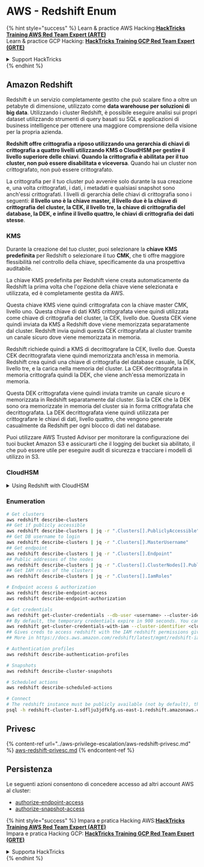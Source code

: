 # AWS - Redshift Enum

{% hint style="success" %}
Learn & practice AWS Hacking:<img src="../../../.gitbook/assets/image (1).png" alt="" data-size="line">[**HackTricks Training AWS Red Team Expert (ARTE)**](https://training.hacktricks.xyz/courses/arte)<img src="../../../.gitbook/assets/image (1).png" alt="" data-size="line">\
Learn & practice GCP Hacking: <img src="../../../.gitbook/assets/image (2).png" alt="" data-size="line">[**HackTricks Training GCP Red Team Expert (GRTE)**<img src="../../../.gitbook/assets/image (2).png" alt="" data-size="line">](https://training.hacktricks.xyz/courses/grte)

<details>

<summary>Support HackTricks</summary>

* Check the [**subscription plans**](https://github.com/sponsors/carlospolop)!
* **Join the** 💬 [**Discord group**](https://discord.gg/hRep4RUj7f) or the [**telegram group**](https://t.me/peass) or **follow** us on **Twitter** 🐦 [**@hacktricks\_live**](https://twitter.com/hacktricks\_live)**.**
* **Share hacking tricks by submitting PRs to the** [**HackTricks**](https://github.com/carlospolop/hacktricks) and [**HackTricks Cloud**](https://github.com/carlospolop/hacktricks-cloud) github repos.

</details>
{% endhint %}

## Amazon Redshift

Redshift è un servizio completamente gestito che può scalare fino a oltre un petabyte di dimensione, utilizzato come **data warehouse per soluzioni di big data**. Utilizzando i cluster Redshift, è possibile eseguire analisi sui propri dataset utilizzando strumenti di query basati su SQL e applicazioni di business intelligence per ottenere una maggiore comprensione della visione per la propria azienda.

**Redshift offre crittografia a riposo utilizzando una gerarchia di chiavi di crittografia a quattro livelli utilizzando KMS o CloudHSM per gestire il livello superiore delle chiavi**. **Quando la crittografia è abilitata per il tuo cluster, non può essere disabilitata e viceversa**. Quando hai un cluster non crittografato, non può essere crittografato.

La crittografia per il tuo cluster può avvenire solo durante la sua creazione e, una volta crittografati, i dati, i metadati e qualsiasi snapshot sono anch'essi crittografati. I livelli di gerarchia delle chiavi di crittografia sono i seguenti: **il livello uno è la chiave master, il livello due è la chiave di crittografia del cluster, la CEK, il livello tre, la chiave di crittografia del database, la DEK, e infine il livello quattro, le chiavi di crittografia dei dati stesse**.

### KMS

Durante la creazione del tuo cluster, puoi selezionare la **chiave KMS predefinita** per Redshift o selezionare il tuo **CMK**, che ti offre maggiore flessibilità nel controllo della chiave, specificamente da una prospettiva auditabile.

La chiave KMS predefinita per Redshift viene creata automaticamente da Redshift la prima volta che l'opzione della chiave viene selezionata e utilizzata, ed è completamente gestita da AWS.

Questa chiave KMS viene quindi crittografata con la chiave master CMK, livello uno. Questa chiave di dati KMS crittografata viene quindi utilizzata come chiave di crittografia del cluster, la CEK, livello due. Questa CEK viene quindi inviata da KMS a Redshift dove viene memorizzata separatamente dal cluster. Redshift invia quindi questa CEK crittografata al cluster tramite un canale sicuro dove viene memorizzata in memoria.

Redshift richiede quindi a KMS di decrittografare la CEK, livello due. Questa CEK decrittografata viene quindi memorizzata anch'essa in memoria. Redshift crea quindi una chiave di crittografia del database casuale, la DEK, livello tre, e la carica nella memoria del cluster. La CEK decrittografata in memoria crittografa quindi la DEK, che viene anch'essa memorizzata in memoria.

Questa DEK crittografata viene quindi inviata tramite un canale sicuro e memorizzata in Redshift separatamente dal cluster. Sia la CEK che la DEK sono ora memorizzate in memoria del cluster sia in forma crittografata che decrittografata. La DEK decrittografata viene quindi utilizzata per crittografare le chiavi di dati, livello quattro, che vengono generate casualmente da Redshift per ogni blocco di dati nel database.

Puoi utilizzare AWS Trusted Advisor per monitorare la configurazione dei tuoi bucket Amazon S3 e assicurarti che il logging dei bucket sia abilitato, il che può essere utile per eseguire audit di sicurezza e tracciare i modelli di utilizzo in S3.

### CloudHSM

<details>

<summary>Using Redshift with CloudHSM</summary>

Quando lavori con CloudHSM per eseguire la tua crittografia, prima di tutto devi impostare una connessione di fiducia tra il tuo client HSM e Redshift utilizzando certificati client e server.

Questa connessione è necessaria per fornire comunicazioni sicure, consentendo l'invio di chiavi di crittografia tra il tuo client HSM e i tuoi cluster Redshift. Utilizzando una coppia di chiavi pubbliche e private generate casualmente, Redshift crea un certificato client pubblico, che viene crittografato e memorizzato da Redshift. Questo deve essere scaricato e registrato nel tuo client HSM, e assegnato alla corretta partizione HSM.

Devi quindi configurare Redshift con i seguenti dettagli del tuo client HSM: l'indirizzo IP HSM, il nome della partizione HSM, la password della partizione HSM e il certificato del server HSM pubblico, che è crittografato da CloudHSM utilizzando una chiave master interna. Una volta forniti queste informazioni, Redshift confermerà e verificherà che può connettersi e accedere alla partizione di sviluppo.

Se le tue politiche di sicurezza interne o i controlli di governance stabiliscono che devi applicare la rotazione delle chiavi, allora questo è possibile con Redshift che ti consente di ruotare le chiavi di crittografia per i cluster crittografati, tuttavia, devi essere consapevole che durante il processo di rotazione delle chiavi, renderà un cluster non disponibile per un breve periodo di tempo, quindi è meglio ruotare le chiavi solo quando necessario, o se ritieni che possano essere state compromesse.

Durante la rotazione, Redshift ruoterà la CEK per il tuo cluster e per eventuali backup di quel cluster. Ruoterà una DEK per il cluster, ma non è possibile ruotare una DEK per gli snapshot memorizzati in S3 che sono stati crittografati utilizzando la DEK. Metterà il cluster in uno stato di 'rotazione delle chiavi' fino al completamento del processo quando lo stato tornerà a 'disponibile'.

</details>

### Enumeration
```bash
# Get clusters
aws redshift describe-clusters
## Get if publicly accessible
aws redshift describe-clusters | jq -r ".Clusters[].PubliclyAccessible"
## Get DB username to login
aws redshift describe-clusters | jq -r ".Clusters[].MasterUsername"
## Get endpoint
aws redshift describe-clusters | jq -r ".Clusters[].Endpoint"
## Public addresses of the nodes
aws redshift describe-clusters | jq -r ".Clusters[].ClusterNodes[].PublicIPAddress"
## Get IAM roles of the clusters
aws redshift describe-clusters | jq -r ".Clusters[].IamRoles"

# Endpoint access & authorization
aws redshift describe-endpoint-access
aws redshift describe-endpoint-authorization

# Get credentials
aws redshift get-cluster-credentials --db-user <username> --cluster-identifier <cluster-id>
## By default, the temporary credentials expire in 900 seconds. You can optionally specify a duration between 900 seconds (15 minutes) and 3600 seconds (60 minutes).
aws redshift get-cluster-credentials-with-iam --cluster-identifier <cluster-id>
## Gives creds to access redshift with the IAM redshift permissions given to the current AWS account
## More in https://docs.aws.amazon.com/redshift/latest/mgmt/redshift-iam-access-control-identity-based.html

# Authentication profiles
aws redshift describe-authentication-profiles

# Snapshots
aws redshift describe-cluster-snapshots

# Scheduled actions
aws redshift describe-scheduled-actions

# Connect
# The redshift instance must be publicly available (not by default), the sg need to allow inbounds connections to the port and you need creds
psql -h redshift-cluster-1.sdflju3jdfkfg.us-east-1.redshift.amazonaws.com -U admin -d dev -p 5439
```
## Privesc

{% content-ref url="../aws-privilege-escalation/aws-redshift-privesc.md" %}
[aws-redshift-privesc.md](../aws-privilege-escalation/aws-redshift-privesc.md)
{% endcontent-ref %}

## Persistenza

Le seguenti azioni consentono di concedere accesso ad altri account AWS al cluster:

* [authorize-endpoint-access](https://docs.aws.amazon.com/cli/latest/reference/redshift/authorize-endpoint-access.html)
* [authorize-snapshot-access](https://docs.aws.amazon.com/cli/latest/reference/redshift/authorize-snapshot-access.html)

{% hint style="success" %}
Impara e pratica Hacking AWS:<img src="../../../.gitbook/assets/image (1).png" alt="" data-size="line">[**HackTricks Training AWS Red Team Expert (ARTE)**](https://training.hacktricks.xyz/courses/arte)<img src="../../../.gitbook/assets/image (1).png" alt="" data-size="line">\
Impara e pratica Hacking GCP: <img src="../../../.gitbook/assets/image (2).png" alt="" data-size="line">[**HackTricks Training GCP Red Team Expert (GRTE)**<img src="../../../.gitbook/assets/image (2).png" alt="" data-size="line">](https://training.hacktricks.xyz/courses/grte)

<details>

<summary>Supporta HackTricks</summary>

* Controlla i [**piani di abbonamento**](https://github.com/sponsors/carlospolop)!
* **Unisciti al** 💬 [**gruppo Discord**](https://discord.gg/hRep4RUj7f) o al [**gruppo telegram**](https://t.me/peass) o **seguici** su **Twitter** 🐦 [**@hacktricks\_live**](https://twitter.com/hacktricks\_live)**.**
* **Condividi trucchi di hacking inviando PR ai** [**HackTricks**](https://github.com/carlospolop/hacktricks) e [**HackTricks Cloud**](https://github.com/carlospolop/hacktricks-cloud) repos su github.

</details>
{% endhint %}
